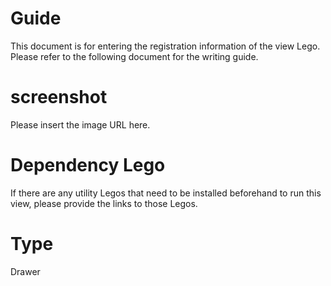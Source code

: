 # Guide
This document is for entering the registration information of the view Lego. Please refer to the following document for the writing guide.

# screenshot
Please insert the image URL here.

# Dependency Lego
If there are any utility Legos that need to be installed beforehand to run this view, please provide the links to those Legos.

# Type
Drawer
